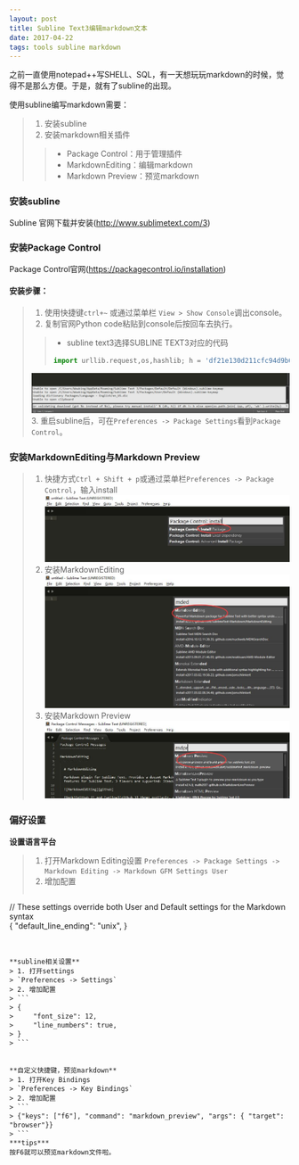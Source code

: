 ```yaml
---
layout: post
title: Subline Text3编辑markdown文本
date: 2017-04-22 
tags: tools subline markdown
---
```


之前一直使用notepad++写SHELL、SQL，有一天想玩玩markdown的时候，觉得不是那么方便。于是，就有了subline的出现。  

使用subline编写markdown需要：
> 1. 安装subline
> 2. 安装markdown相关插件
>> * Package Control：用于管理插件
>> * MarkdownEditing：编辑markdown  
>> * Markdown Preview：预览markdown  
  

### 安装subline
Subline 官网下载并安装(http://www.sublimetext.com/3)  


### 安装Package Control
Package Control官网(https://packagecontrol.io/installation)
#### 安装步骤：
> 1. 使用快捷键`ctrl+~` 或通过菜单栏 `View > Show Console`调出console。
> 2. 复制官网Python code粘贴到console后按回车去执行。
>> * subline text3选择SUBLINE TEXT3对应的代码
>> ```python
>> import urllib.request,os,hashlib; h = 'df21e130d211cfc94d9b0905775a7c0f' + '1e3d39e33b79698005270310898eea76'; pf = 'Package Control.sublime-package'; ipp = sublime.installed_packages_path(); urllib.request.install_opener( urllib.request.build_opener( urllib.request.ProxyHandler()) ); by = urllib.request.urlopen( 'http://packagecontrol.io/' + pf.replace(' ', '%20')).read(); dh = hashlib.sha256(by).hexdigest(); print('Error validating download (got %s instead of %s), please try manual install' % (dh, h)) if dh != h else open(os.path.join( ipp, pf), 'wb' ).write(by)
>> ```
> ![](/images/posts/subline_text3/console.jpg)
> 3. 重启subline后，可在`Preferences -> Package Settings`看到`Package Control`。  

### 安装MarkdownEditing与Markdown Preview
> 1. 快捷方式`Ctrl + Shift + p`或通过菜单栏`Preferences -> Package Control`，输入install
>  ![](/images/posts/subline_text3/install_package.jpg)  
>  2. 安装MarkdownEditing 
>  ![](/images/posts/subline_text3/install_MarkdownEditing.jpg)  
>  3. 安装Markdown Preview
>  ![](/images/posts/subline_text3/install_MarkdownPreview.jpg)  
  

### 偏好设置
**设置语言平台**
> 1. 打开Markdown Editing设置
> `Preferences -> Package Settings -> Markdown Editing -> Markdown GFM Settings User`
> 2. 增加配置
> ```
// These settings override both User and Default settings for the Markdown syntax  
{
    "default_line_ending": "unix",
}
```
  

**subline相关设置**
> 1. 打开settings  
> `Preferences -> Settings`
> 2. 增加配置
> ```
> {
>     "font_size": 12,
>     "line_numbers": true,
> }  
> ```
  

**自定义快捷键，预览markdown**
> 1. 打开Key Bindings
> `Preferences -> Key Bindings`  
> 2. 增加配置
> ```
> {"keys": ["f6"], "command": "markdown_preview", "args": { "target": "browser"}}
> ```  
***tips***
按F6就可以预览markdown文件啦。

